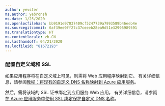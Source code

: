 ```yaml
---
author: yevster
ms.author: yebronsh
ms.date: 1/25/2020
ms.openlocfilehash: bb9191e97037409cf5247739a7993589b46eeb4e
ms.sourcegitcommit: 0af39ee9ff27c37ceeeb28ea9d51e32995989591
ms.translationtype: HT
ms.contentlocale: zh-CN
ms.lasthandoff: 04/21/2020
ms.locfileid: "81672193"
---
```

### <a name="configure-custom-domain-and-ssl"></a>配置自定义域和 SSL

如果应用程序将在自定义域上可见，则需将 Web 应用程序映射到它。 有关详细信息，请参阅[教程：将现有的自定义 DNS 名称映射到 Azure 应用服务](/azure/app-service/app-service-web-tutorial-custom-domain)。

然后，需将该域的 SSL 证书绑定到应用服务 Web 应用。 有关详细信息，请参阅[在 Azure 应用服务中使用 SSL 绑定保护自定义 DNS 名称](/azure/app-service/app-service-web-tutorial-custom-ssl)。
